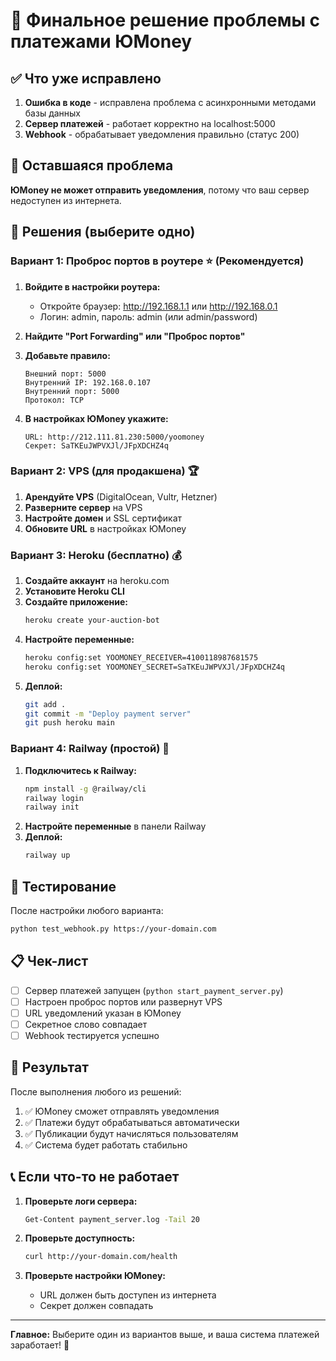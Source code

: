 # 🎯 Финальное решение проблемы с платежами ЮMoney

## ✅ Что уже исправлено

1. **Ошибка в коде** - исправлена проблема с асинхронными методами базы данных
2. **Сервер платежей** - работает корректно на localhost:5000
3. **Webhook** - обрабатывает уведомления правильно (статус 200)

## 🚨 Оставшаяся проблема

**ЮMoney не может отправить уведомления**, потому что ваш сервер недоступен из интернета.

## 🔧 Решения (выберите одно)

### Вариант 1: Проброс портов в роутере ⭐ (Рекомендуется)

1. **Войдите в настройки роутера:**
   - Откройте браузер: http://192.168.1.1 или http://192.168.0.1
   - Логин: admin, пароль: admin (или admin/password)

2. **Найдите "Port Forwarding" или "Проброс портов"**

3. **Добавьте правило:**
   ```
   Внешний порт: 5000
   Внутренний IP: 192.168.0.107
   Внутренний порт: 5000
   Протокол: TCP
   ```

4. **В настройках ЮMoney укажите:**
   ```
   URL: http://212.111.81.230:5000/yoomoney
   Секрет: SaTKEuJWPVXJl/JFpXDCHZ4q
   ```

### Вариант 2: VPS (для продакшена) 🏆

1. **Арендуйте VPS** (DigitalOcean, Vultr, Hetzner)
2. **Разверните сервер** на VPS
3. **Настройте домен** и SSL сертификат
4. **Обновите URL** в настройках ЮMoney

### Вариант 3: Heroku (бесплатно) 💰

1. **Создайте аккаунт** на heroku.com
2. **Установите Heroku CLI**
3. **Создайте приложение:**
   ```bash
   heroku create your-auction-bot
   ```
4. **Настройте переменные:**
   ```bash
   heroku config:set YOOMONEY_RECEIVER=4100118987681575
   heroku config:set YOOMONEY_SECRET=SaTKEuJWPVXJl/JFpXDCHZ4q
   ```
5. **Деплой:**
   ```bash
   git add .
   git commit -m "Deploy payment server"
   git push heroku main
   ```

### Вариант 4: Railway (простой) 🚀

1. **Подключитесь к Railway:**
   ```bash
   npm install -g @railway/cli
   railway login
   railway init
   ```
2. **Настройте переменные** в панели Railway
3. **Деплой:**
   ```bash
   railway up
   ```

## 🧪 Тестирование

После настройки любого варианта:

```bash
python test_webhook.py https://your-domain.com
```

## 📋 Чек-лист

- [ ] Сервер платежей запущен (`python start_payment_server.py`)
- [ ] Настроен проброс портов или развернут VPS
- [ ] URL уведомлений указан в ЮMoney
- [ ] Секретное слово совпадает
- [ ] Webhook тестируется успешно

## 🎉 Результат

После выполнения любого из решений:
1. ✅ ЮMoney сможет отправлять уведомления
2. ✅ Платежи будут обрабатываться автоматически
3. ✅ Публикации будут начисляться пользователям
4. ✅ Система будет работать стабильно

## 📞 Если что-то не работает

1. **Проверьте логи сервера:**
   ```bash
   Get-Content payment_server.log -Tail 20
   ```

2. **Проверьте доступность:**
   ```bash
   curl http://your-domain.com/health
   ```

3. **Проверьте настройки ЮMoney:**
   - URL должен быть доступен из интернета
   - Секрет должен совпадать

---

**Главное:** Выберите один из вариантов выше, и ваша система платежей заработает! 🚀
